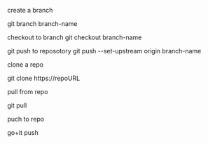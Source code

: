 create a branch

git branch branch-name

checkout to branch
git checkout branch-name

git push to reposotory
git push --set-upstream origin branch-name

clone a repo

git clone https://repoURL

pull from repo

git pull

puch to repo

go+it push